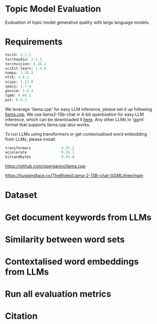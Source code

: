# Topic Model Evaluation
Evaluation of topic model generative quality with large language models.

# Requirements
```python
torch: 2.1.2 
torchaudio: 2.1.2                    
torchvision: 0.16.2 
scikit-learn: 1.4.0
numpy: 1.26.3 
nltk: 3.8.1
scipy: 1.12.0
spacy: 3.7.4
gensim: 3.8.3         
tqdm: 4.66.1
pot: 0.9.3
```

We leverage 'llama.cpp' for easy LLM inference, please set it up following [llama.cpp](https://github.com/ggerganov/llama.cpp).
We use llama2-13b-chat in 4-bit quantisation for easy LLM inference, which can be downloaded it [here](https://huggingface.co/TheBloke/Llama-2-13B-chat-GGML/tree/main). Any other LLMs in 'ggml' format that supports llama.cpp also works.

To run LLMs using transformers or get contextualised word embedding from LLMs, please install:
```python
transformers              4.37.2
accelerate                0.26.1
bitsandbytes              0.42.0
```

https://github.com/ggerganov/llama.cpp


https://huggingface.co/TheBloke/Llama-2-13B-chat-GGML/tree/main


# Dataset

# Get document keywords from LLMs

# Similarity between word sets

# Contextalised word embeddings from LLMs

# Run all evaluation metrics

# Citation
